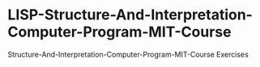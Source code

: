 LISP-Structure-And-Interpretation-Computer-Program-MIT-Course
=============================================================

Structure-And-Interpretation-Computer-Program-MIT-Course Exercises
